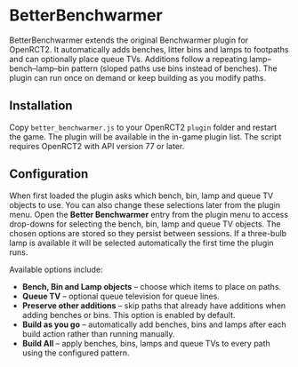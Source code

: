 # BetterBenchwarmer

BetterBenchwarmer extends the original Benchwarmer plugin for OpenRCT2. It automatically adds benches, litter bins and lamps to footpaths and can optionally place queue TVs. Additions follow a repeating lamp–bench–lamp–bin pattern (sloped paths use bins instead of benches). The plugin can run once on demand or keep building as you modify paths.

## Installation

Copy `better_benchwarmer.js` to your OpenRCT2 `plugin` folder and restart the game. The plugin will be available in the in-game plugin list.
The script requires OpenRCT2 with API version 77 or later.

## Configuration

When first loaded the plugin asks which bench, bin, lamp and queue TV objects to use. You can also change these selections later from the plugin menu.
Open the **Better Benchwarmer** entry from the plugin menu to access drop-downs
for selecting the bench, bin, lamp and queue TV objects. The chosen options are
stored so they persist between sessions.
If a three-bulb lamp is available it will be selected automatically the first time the plugin runs.

Available options include:

- **Bench, Bin and Lamp objects** – choose which items to place on paths.
- **Queue TV** – optional queue television for queue lines.
- **Preserve other additions** – skip paths that already have additions when adding benches or bins. This option is enabled by default.
- **Build as you go** – automatically add benches, bins and lamps after each build action rather than running manually.
- **Build All** – apply benches, bins, lamps and queue TVs to every path using the configured pattern.

